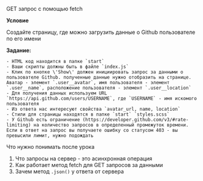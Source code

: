 GET запрос с помощью fetch

**Условие**

Создайте страницу, где можно загрузить данные о Github пользователе по его имени

**Задание:**

    - HTML код находится в папке `start`
    - Ваши скрипты должны быть в файле `index.js`
    - Клик по кнопке \'Show\' должен инициировать запрос за данными о пользователе Github. полученные данные нужно отобразить на странице. Аватар - элемент `.user__avatar`, имя пользователя - элемент `.user__name`, расположение пользователя - элемент `.user__location`
    - Для получения данных используем URL `https://api.github.com/users/USERNAME`, где `USERNAME` - имя искомого пользователя
    - Из ответа нас интересуют свойства `avatar_url, name, location`
    - Стили для страницы находятся в папке `start` `styles.scss`
    - У Github есть ограничение (https://developer.github.com/v3/#rate-limiting) на количество запросов в определенный промежуток времени. Если в ответ на запрос вы получаете ошибку со статусом 403 - вы превысили лимит, нужно подождать

Что нужно понимать после урока
1. Что запросы на сервер - это асинхронная операция
2. Как работает метод fetch для GET запросов за данными
3. Зачем метод `.json()` у ответа от сервера

